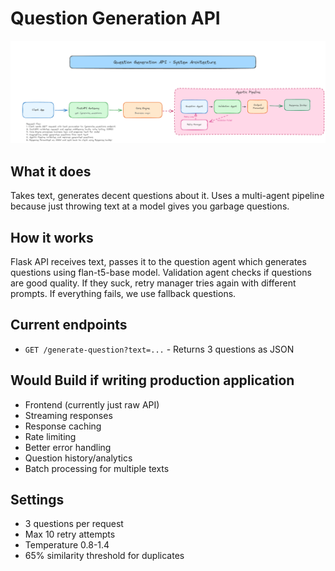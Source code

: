 # Question Generation API

![Our System](./questiongenerationapiarchi.png)

## What it does

Takes text, generates decent questions about it. Uses a multi-agent pipeline because just throwing text at a model gives you garbage questions.

## How it works

Flask API receives text, passes it to the question agent which generates questions using flan-t5-base model. Validation agent checks if questions are good quality. If they suck, retry manager tries again with different prompts. If everything fails, we use fallback questions.

## Current endpoints

- `GET /generate-question?text=...` - Returns 3 questions as JSON

## Would Build if writing production application

- Frontend (currently just raw API)
- Streaming responses
- Response caching
- Rate limiting
- Better error handling
- Question history/analytics
- Batch processing for multiple texts

## Settings

- 3 questions per request
- Max 10 retry attempts
- Temperature 0.8-1.4
- 65% similarity threshold for duplicates
